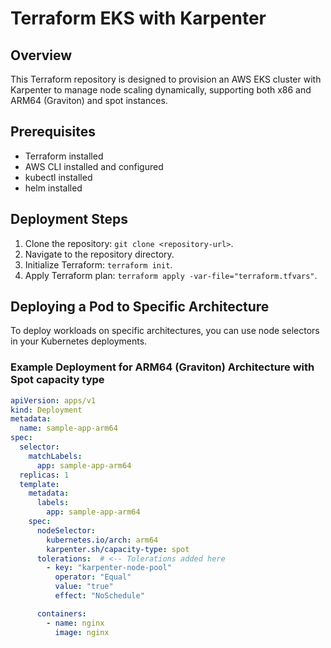 # Terraform EKS with Karpenter

## Overview
This Terraform repository is designed to provision an AWS EKS cluster with Karpenter to manage node scaling dynamically, supporting both x86 and ARM64 (Graviton) and spot instances.

## Prerequisites
- Terraform installed
- AWS CLI installed and configured
- kubectl installed
- helm installed

## Deployment Steps
1. Clone the repository: `git clone <repository-url>`.
2. Navigate to the repository directory.
3. Initialize Terraform: `terraform init`.
4. Apply Terraform plan: `terraform apply -var-file="terraform.tfvars"`.

## Deploying a Pod to Specific Architecture
To deploy workloads on specific architectures, you can use node selectors in your Kubernetes deployments.

### Example Deployment for ARM64 (Graviton) Architecture with Spot capacity type
```yaml
apiVersion: apps/v1
kind: Deployment
metadata:
  name: sample-app-arm64
spec:
  selector:
    matchLabels:
      app: sample-app-arm64
  replicas: 1
  template:
    metadata:
      labels:
        app: sample-app-arm64
    spec:
      nodeSelector:
        kubernetes.io/arch: arm64
        karpenter.sh/capacity-type: spot
      tolerations:  # <-- Tolerations added here
        - key: "karpenter-node-pool"
          operator: "Equal"
          value: "true"
          effect: "NoSchedule"

      containers:
        - name: nginx
          image: nginx